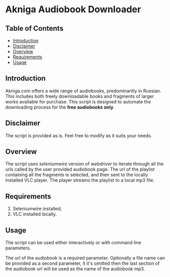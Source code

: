 # Akniga Audiobook Downloader

## Table of Contents
- [Introduction](#introduction)
- [Disclaimer](#disclaimer)
- [Overview](#overview)
- [Requirements](#requirements)
- [Usage](#usage)

## Introduction
Akniga.com offers a wide range of audiobooks, predominantly in Russian. This includes both freely downloadable books and fragments of larger works available for purchase. This script is designed to automate the downloading process for the **free audiobooks only**.


## Disclaimer
The script is provided as is. Feel free to modify as it suits your needs.

## Overview
The script uses *seleniumwire* version of *webdriver* to iterate through all the urls called by the user provided audiobook page. The url of the playlist containing all the fragments is selected, and then sent to the locally installed VLC player. The player streams the playlist to a local mp3 file.

## Requirements
1. Seleniumwire installed;
2. VLC installed locally.

## Usage
The script can be used either interactively or with command line parameters.

The url of the audiobook is a required parameter. Optionally a file name can be provided as a second parameter, it it's omitted then the last section of the audiobook url will be used as the name of the audiobook mp3.
